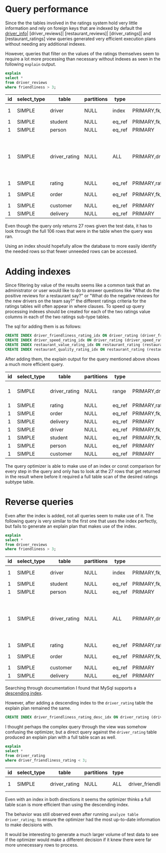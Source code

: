 # Query performance
Since the the tables involved in the ratings system hold very little information and rely on foreign keys that are indexed by default the [driver_info](../../Views/driver_info.sql)| [driver_reviews]| [restaurant_reviews]| [driver_ratings]| and [restaurant_ratings] view queries generated very efficient execution plans without needing any additional indexes.

However, queries that filter on the values of the ratings themselves seem to require a lot more processing than necessary without indexes as seen in the following `explain` output.

```sql
explain
select *
from driver_reviews
where friendliness > 3;
```

|id|select_type|table|partitions|type|possible_keys|key|key_len|ref|rows|filtered|Extra|
|--|-----------|-----|----------|----|-------------|---|-------|---|----|--------|-----|
|1|SIMPLE|driver|NULL|index|PRIMARY,fk_D_student_id|fk_D_student_id|4|NULL|8|100.00|"Using index"|
|1|SIMPLE|student|NULL|eq_ref|PRIMARY,fk_St_person_id|PRIMARY|4|campus_eats_fall2020.driver.student_id|1|100.00|NULL|
|1|SIMPLE|person|NULL|eq_ref|PRIMARY|PRIMARY|4|campus_eats_fall2020.student.person_id|1|100.00|NULL|
|1|SIMPLE|driver_rating|NULL|ALL|PRIMARY,driver_rating_subtype_fk_idx|NULL|NULL|NULL|106|33.33|"Using where; Using join buffer (hash join)"|
|1|SIMPLE|rating|NULL|eq_ref|PRIMARY,rating_order_fk_idx|PRIMARY|4|campus_eats_fall2020.driver_rating.rating_id|1|100.00|NULL|
|1|SIMPLE|order|NULL|eq_ref|PRIMARY,fk_O_person_id,fk_O_delivery_id,fk_O_driver_id|PRIMARY|4|campus_eats_fall2020.rating.order_id|1|12.50|"Using where"|
|1|SIMPLE|customer|NULL|eq_ref|PRIMARY|PRIMARY|4|campus_eats_fall2020.order.person_id|1|100.00|NULL|
|1|SIMPLE|delivery|NULL|eq_ref|PRIMARY|PRIMARY|4|campus_eats_fall2020.order.delivery_id|1|100.00|NULL|


Even though the query only returns 27 rows given the test data, it has to look through the full 106 rows that were in the table when the query was ran.

Using an index should hopefully allow the database to more easily identify the needed rows so that fewer unneeded rows can be accessed.

# Adding indexes

Since filtering by value of the results seems like a common task that an administrator or user would like to do to answer questions like "What do the positive reviews for a restaurant say?" or "What do the negative reviews for the new drivers on the team say?" the different ratings criteria for the ratings tables will often appear in where clauses. To speed up query processing indexes should be created for each of the two ratings value columns in each of the two ratings sub-type tables.

The sql for adding them is as follows:
```sql
CREATE INDEX driver_friendliness_rating_idx ON driver_rating (driver_friendliness_rating);
CREATE INDEX driver_speed_rating_idx ON driver_rating (driver_speed_rating);
CREATE INDEX restaurant_value_rating_idx ON restaurant_rating (restaurant_value_rating);
CREATE INDEX restaurant_quality_rating_idx ON restaurant_rating (restaurant_quality_rating);
```

After adding them, the explain output for the query mentioned above shows a much more efficient query.

|id|select_type|table|partitions|type|possible_keys|key|key_len|ref|rows|filtered|Extra|
|--|-----------|-----|----------|----|-------------|---|-------|---|----|--------|-----|
|1|SIMPLE|driver_rating|NULL|range|PRIMARY,driver_rating_subtype_fk_idx,driver_friendliness_rating_idx|driver_friendliness_rating_idx|2|NULL|27|100.00|"Using index condition"|
|1|SIMPLE|rating|NULL|eq_ref|PRIMARY,rating_order_fk_idx|PRIMARY|4|campus_eats_fall2020.driver_rating.rating_id|1|100.00|NULL|
|1|SIMPLE|order|NULL|eq_ref|PRIMARY,fk_O_person_id,fk_O_delivery_id,fk_O_driver_id|PRIMARY|4|campus_eats_fall2020.rating.order_id|1|100.00|NULL|
|1|SIMPLE|delivery|NULL|eq_ref|PRIMARY|PRIMARY|4|campus_eats_fall2020.order.delivery_id|1|100.00|NULL|
|1|SIMPLE|driver|NULL|eq_ref|PRIMARY,fk_D_student_id|PRIMARY|4|campus_eats_fall2020.order.driver_id|1|100.00|NULL|
|1|SIMPLE|student|NULL|eq_ref|PRIMARY,fk_St_person_id|PRIMARY|4|campus_eats_fall2020.driver.student_id|1|100.00|NULL|
|1|SIMPLE|person|NULL|eq_ref|PRIMARY|PRIMARY|4|campus_eats_fall2020.student.person_id|1|100.00|NULL|
|1|SIMPLE|customer|NULL|eq_ref|PRIMARY|PRIMARY|4|campus_eats_fall2020.order.person_id|1|100.00|NULL|

The query optimizer is able to make use of an index or const comparison for every step in the query and only has to look at the 27 rows that get returned in the result where before it required a full table scan of the desired ratings subtype table.

# Reverse queries

Even after the index is added, not all queries seem to make use of it. The following query is very similar to the first one that uses the index perfectly, but fails to generate an explain plan that makes use of the index.

```sql
explain
select *
from driver_reviews
where friendliness > 3;
```

|id|select_type|table|partitions|type|possible_keys|key|key_len|ref|rows|filtered|Extra|
|--|-----------|-----|----------|----|-------------|---|-------|---|----|--------|-----|
|1|SIMPLE|driver|NULL|index|PRIMARY,fk_D_student_id|fk_D_student_id|4|NULL|8|100.00|"Using index"|
|1|SIMPLE|student|NULL|eq_ref|PRIMARY,fk_St_person_id|PRIMARY|4|campus_eats_fall2020.driver.student_id|1|100.00|NULL|
|1|SIMPLE|person|NULL|eq_ref|PRIMARY|PRIMARY|4|campus_eats_fall2020.student.person_id|1|100.00|NULL|
|1|SIMPLE|driver_rating|NULL|ALL|PRIMARY,driver_rating_subtype_fk_idx,driver_friendliness_rating_idx,driver_friendliness_rating_desc_idx|NULL|NULL|NULL|106|41.51|"Using where; Using join buffer (hash join)"|
|1|SIMPLE|rating|NULL|eq_ref|PRIMARY,rating_order_fk_idx|PRIMARY|4|campus_eats_fall2020.driver_rating.rating_id|1|100.00|NULL|
|1|SIMPLE|order|NULL|eq_ref|PRIMARY,fk_O_person_id,fk_O_delivery_id,fk_O_driver_id|PRIMARY|4|campus_eats_fall2020.rating.order_id|1|12.50|"Using where"|
|1|SIMPLE|customer|NULL|eq_ref|PRIMARY|PRIMARY|4|campus_eats_fall2020.order.person_id|1|100.00|NULL|
|1|SIMPLE|delivery|NULL|eq_ref|PRIMARY|PRIMARY|4|campus_eats_fall2020.order.delivery_id|1|100.00|NULL|

Searching through documentation I found that MySql supports a [descending index](https://dev.mysql.com/doc/refman/8.0/en/descending-indexes.html).

However, after adding a descending index to the `driver_rating` table the explain plan remained the same.

```sql
CREATE INDEX driver_friendliness_rating_desc_idx ON driver_rating (driver_friendliness_rating desc);
```

I thought perhaps the complex query through the view was somehow confusing the optimizer, but a direct query against the `driver_rating` table produced an explain plan with a full table scan as well.

```sql
explain
select *
from driver_rating
where driver_friendliness_rating < 3;
```

|id|select_type|table|partitions|type|possible_keys|key|key_len|ref|rows|filtered|Extra|
|--|-----------|-----|----------|----|-------------|---|-------|---|----|--------|-----|
|1|SIMPLE|driver_rating|NULL|ALL|driver_friendliness_rating_idx,driver_friendliness_rating_desc_idx|NULL|NULL|NULL|106|41.51|"Using where"|

Even with an index in both directions it seems the optimizer thinks a full table scan is more efficient than using the descending index.

The behavior was still observed even after running `analyze table driver_rating;` to ensure the optimizer had the most up-to-date information to make decisions with.

It would be interesting to generate a much larger volume of test data to see if the optimizer would make a different decision if it knew there were far more unnecessary rows to process.
